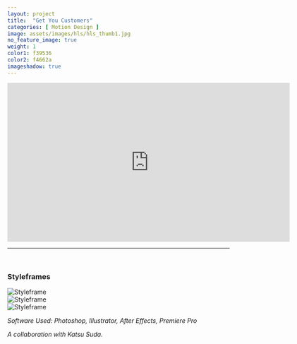 ```yaml
---
layout: project
title:  "Get You Customers"
categories: [ Motion Design ]
image: assets/images/hls/hls_thumb1.jpg
no_feature_image: true
weight: 1
color1: f39536
color2: f4662a
imageshadow: true
---
```


<div class="embed-responsive embed-responsive-16by9 my-5 extended image-shadow rounded">
  <iframe class="embed-responsive-item" src="https://player.vimeo.com/video/726814334" width="640" height="360" frameborder="0" allow="autoplay; fullscreen" allowfullscreen></iframe>
</div>

<hr>
<br>
<h3 class="text-center">Styleframes</h3>

<div class="my-5 extended">
    <div class="row">
      <div class="col-md-6 mb-4">
        <img class="featured-image image-shadow rounded" src="{{ site.baseurl }}/assets/images/gyc/gyc3.jpg" alt="Styleframe">
      </div>
      <div class="col-md-6 mb-4">
        <img class="featured-image image-shadow rounded" src="{{ site.baseurl }}/assets/images/gyc/gyc2.jpg" alt="Styleframe">
      </div>
      <div class="col-12 mt-4">
        <img class="featured-image image-shadow rounded" src="{{ site.baseurl }}/assets/images/gyc/gyc4.jpg" alt="Styleframe">
      </div>
    </div>
</div>

*Software Used: Photoshop, Illustrator, After Effects, Premiere Pro*

*A collaboration with Katsu Suda.*
